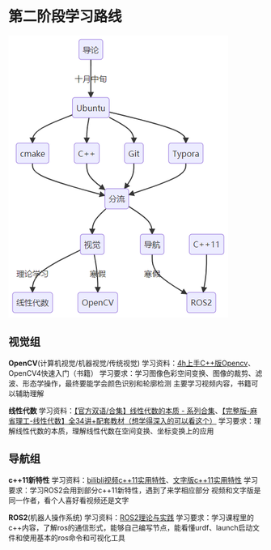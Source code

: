# 第二阶段学习路线

![image-20250721165132093](images/image-20250721165132093.png)

## 视觉组

**OpenCV**(计算机视觉/机器视觉/传统视觉)
学习资料：[4h上手C++版Opencv](https://www.bilibili.com/video/BV11A411T7rL)、OpenCV4快速入门（书籍）
学习要求：学习图像色彩空间变换、图像的裁剪、滤波、形态学操作，最终要能学会颜色识别和轮廓检测
主要学习视频内容，书籍可以辅助理解

**线性代数**
学习资料：[【官方双语/合集】线性代数的本质 - 系列合集](https://www.bilibili.com/video/BV1ys411472E)、[【完整版-麻省理工-线性代数】全34讲+配套教材（想学得深入的可以看这个）](https://www.bilibili.com/video/BV1ix411f7Yp)
学习要求：理解线性代数的本质，理解线性代数在空间变换、坐标变换上的应用

## 导航组

**c++11新特性**
学习资料：[bilibli视频](https://www.bilibili.com/video/BV1bX4y1G7ks)[c++11实用特性](https://www.bilibili.com/video/BV1bX4y1G7ks)、[文字版c++11实用特性](https://subingwen.cn/cplusplus/)
学习要求：学习ROS2会用到部分c++11新特性，遇到了来学相应部分
视频和文字版是同一作者，看个人喜好看视频还是文字

**ROS2**(机器⼈操作系统)
学习资料：[ROS2理论与实践](https://www.bilibili.com/video/BV1VB4y137ys)
学习要求：学习课程里的c++内容，了解ros的通信形式，能够自己编写节点，能看懂urdf、launch启动文件和使用基本的ros命令和可视化工具